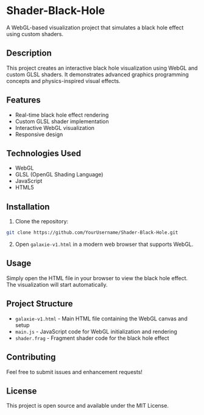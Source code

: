 # Shader-Black-Hole

A WebGL-based visualization project that simulates a black hole effect using custom shaders.

## Description

This project creates an interactive black hole visualization using WebGL and custom GLSL shaders. It demonstrates advanced graphics programming concepts and physics-inspired visual effects.

## Features

- Real-time black hole effect rendering
- Custom GLSL shader implementation
- Interactive WebGL visualization
- Responsive design

## Technologies Used

- WebGL
- GLSL (OpenGL Shading Language)
- JavaScript
- HTML5

## Installation

1. Clone the repository:
```bash
git clone https://github.com/YourUsername/Shader-Black-Hole.git
```

2. Open `galaxie-v1.html` in a modern web browser that supports WebGL.

## Usage

Simply open the HTML file in your browser to view the black hole effect. The visualization will start automatically.

## Project Structure

- `galaxie-v1.html` - Main HTML file containing the WebGL canvas and setup
- `main.js` - JavaScript code for WebGL initialization and rendering
- `shader.frag` - Fragment shader code for the black hole effect

## Contributing

Feel free to submit issues and enhancement requests!

## License

This project is open source and available under the MIT License. 